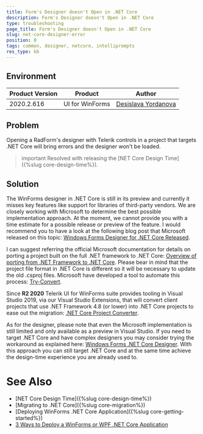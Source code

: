 ```yaml
---
title: Form's Designer doesn't Open in .NET Core   
description: Form's Designer doesn't Open in .NET Core 
type: troubleshooting
page_title: Form's Designer doesn't Open in .NET Core   
slug: net-core-designer-error
position: 0
tags: common, designer, netcore, intelliprompts
res_type: kb
---
```


## Environment
 
|Product Version|Product|Author|
|----|----|----|
|2020.2.616|UI for WinForms|[Desislava Yordanova](https://www.telerik.com/blogs/author/desislava-yordanova)|
 
## Problem

Opening a RadForm's designer with Telerik controls in a project that targets .NET Core will bring errors and the designer won't be loaded.

>important Resolved with releasing the [NET Core Design Time]({%slug core-design-time%}).

## Solution

The WinForms designer in .NET Core is still in its preview and currently it misses key features like support for libraries of third-party vendors. We are closely working with Microsoft to determine the best possible implementation approach. At the moment, we cannot provide you with a time estimate for a possible release or preview of the feature. I would recommend you to have a look at the following blog post that Microsoft released on this topic: [Windows Forms Designer for .NET Core Released](https://devblogs.microsoft.com/dotnet/windows-forms-designer-for-net-core-released/?fbclid=IwAR2q7fHPZ4RgS8bZwQSnTPjWqpKPOpxzc3j5PmPA-U4qbpF9xk0Iet4h_NE). 

I can suggest referring the official Microsoft documentation for details on porting a project built on the full .NET framework to .NET Core: [Overview of porting from .NET Framework to .NET Core](https://docs.microsoft.com/en-us/dotnet/core/porting/). Please bear in mind that the project file format in .NET Core is different so it will be necessary to update the old .csproj files. Microsoft have developed a tool to automate this process: [Try-Convert](https://github.com/dotnet/try-convert).

Since **R2 2020** Telerik UI for WinForms suite provides tooling in Visual Studio 2019, via our Visual Studio Extensions, that will convert client projects that use .NET Framework 4.8 (or lower) into .NET Core projects to ease out the migration: [.NET Core Project Converter](https://docs.telerik.com/devtools/winforms/core/net-core-project-converter).
  
As for the designer, please note that even the Microsoft implementation is still limited and only available as a preview in Visual Studio. If you need to target .NET Core and have complex designers you may consider trying the workaround as explained here: [Windows Forms .NET Core Designer](https://github.com/dotnet/winforms/blob/master/docs/winforms-designer.md). With this approach you can still target .NET Core and at the same time achieve the design-time experience you are already used to. 

# See Also
* [NET Core Design Time]({%slug core-design-time%})
* [Migrating to .NET Core]({%slug core-migration%})
* [Deploying WinForms .NET Core Application]({%slug core-getting-started%})
* [3 Ways to Deploy a WinForms or WPF .NET Core Application](https://www.telerik.com/blogs/3-ways-to-deploy-a-winforms-or-wpf-net-core-application )  

